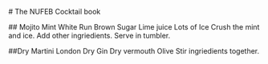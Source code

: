 # The NUFEB Cocktail book

## Mojito
Mint
White Run
Brown Sugar
Lime juice
Lots of Ice
Crush the mint and ice. Add other ingriedients. Serve in tumbler.

##Dry Martini
London Dry Gin
Dry vermouth
Olive
Stir ingriedients together.

